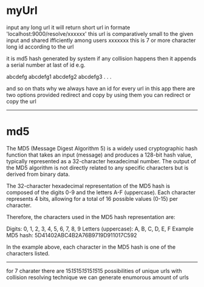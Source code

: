 # myUrl
input any long url it will return short url in formate 'localhost:9000/resolve/xxxxxx'
this url is comparatively small to the given input and shared ifficiently among users
xxxxxxx this is 7 or more character long id according to the url 

it is md5 hash generated by system if any collision happens then it appends a serial number at last of id
e.g.

abcdefg
abcdefg1
abcdefg2
abcdefg3
.
.
.

and so on thats why we always have an id for every url
in this app there are two options provided redirect and copy by using them you can redirect or copy the url

___________________________________________________________________

# md5

The MD5 (Message Digest Algorithm 5) is a widely used cryptographic hash function that takes an input (message) and produces a 128-bit hash value, typically represented as a 32-character hexadecimal number. The output of the MD5 algorithm is not directly related to any specific characters but is derived from binary data.

The 32-character hexadecimal representation of the MD5 hash is composed of the digits 0-9 and the letters A-F (uppercase). Each character represents 4 bits, allowing for a total of 16 possible values (0-15) per character.

Therefore, the characters used in the MD5 hash representation are:

Digits: 0, 1, 2, 3, 4, 5, 6, 7, 8, 9
Letters (uppercase): A, B, C, D, E, F
Example MD5 hash: 5D41402ABC4B2A76B9719D911017C592

In the example above, each character in the MD5 hash is one of the characters listed.
___________________________________________________________________

for 7 charater there are 15*15*15*15*15*15*15 possibilities of unique urls with collision resolving technique we can generate enumorous amount
of urls 
